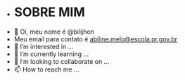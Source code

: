 - # SOBRE MIM
-  👋 Oi, meu nome é @bilijhon
-  Meu email para contato é abiline.melo@escola.pr.gov.br
- 👀 I’m interested in ...
- 🌱 I’m currently learning ...
- 💞️ I’m looking to collaborate on ...
- 📫 How to reach me ...

<!---
bilijhon/bilijhon is a ✨ special ✨ repository because its `README.md` (this file) appears on your GitHub profile.
You can click the Preview link to take a look at your changes.
--->

